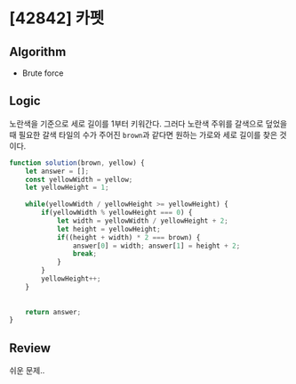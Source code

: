 # [42842] 카펫
## Algorithm
- Brute force
## Logic
노란색을 기준으로 세로 길이를 1부터 키워간다. 그러다 노란색 주위를 갈색으로 덮었을 때 필요한 갈색 타일의 수가 주어진 `brown`과 같다면 원하는 가로와 세로 길이를 찾은 것이다.
```js
function solution(brown, yellow) {
    let answer = [];
    const yellowWidth = yellow;
    let yellowHeight = 1;
    
    while(yellowWidth / yellowHeight >= yellowHeight) {
        if(yellowWidth % yellowHeight === 0) {
            let width = yellowWidth / yellowHeight + 2;
            let height = yellowHeight;
            if((height + width) * 2 === brown) {
                answer[0] = width; answer[1] = height + 2;
                break;
            }
        }
        yellowHeight++;
    }
    
    
    return answer;
}
```
## Review
쉬운 문제..
